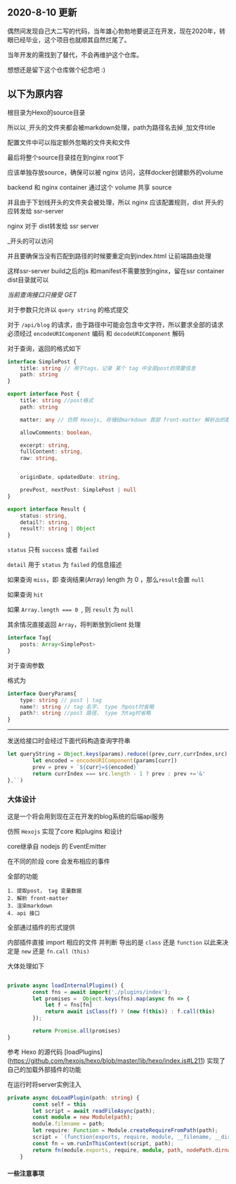 ## 2020-8-10 更新

偶然间发现自己大二写的代码，当年雄心勃勃地要说正在开发，现在2020年，转眼已经毕业，这个项目也就顺其自然烂尾了。

当年开发的需找到了替代，不会再维护这个仓库。

想想还是留下这个仓库做个纪念吧 :)

以下为原内容
----------------------------------
根目录为Hexo的source目录

所以以`_`开头的文件夹都会被markdown处理，path为路径名去掉`_`加文件title

配置文件中可以指定额外忽略的文件夹和文件

最后将整个source目录挂在到nginx root下

应该单独存放source，确保可以被 nginx 访问，这样docker创建额外的volume

backend 和 nginx container 通过这个 volume 共享 source

并且由于下划线开头的文件夹会被处理，所以 nginx 应该配置规则，dist 开头的应转发给 ssr-server

nginx 对于 dist转发给 ssr server

_开头的可以访问

并且要确保当没有匹配到路径的时候要重定向到index.html
让前端路由处理

这样ssr-server build之后的js 和manifest不需要放到nginx，留在ssr container dist目录就可以



*当前查询接口只接受 GET*

对于参数只允许以 `query string` 的格式提交

对于 `/api/blog` 的请求，由于路径中可能会包含中文字符，所以要求全部的请求必须经过 `encodeURIComponent` 编码 和 `decodeURIComponent` 解码

对于查询，返回的格式如下

```ts
interface SimplePost {
    title: string // 用于tags，记录 某个 tag 中全部post的简要信息
    path: string
}

export interface Post {
    title: string //post格式
    path: string

    matter: any // 仿照 Hexojs, 存储经markdown 首部 front-matter 解析出的数据

    allowComments: boolean,

    excerpt: string,
    fullContent: string,
    raw: string,


    originDate, updatedDate: string,

    prevPost, nextPost: SimplePost | null
}

export interface Result {
    status: string,
    detail?: string,
    result?: string | Object
}
```

`status` 只有 `success` 或者 `failed`

`detail` 用于 `status` 为 `failed` 的信息描述

如果查询 `miss`，即 查询结果(Array) length 为 0 ，那么`result`会置 `null`


如果查询 `hit`

如果 `Array.length === 0 `, 则 `result` 为 `null`

其余情况直接返回 `Array`，将判断放到client 处理


```ts
interface Tag{
    posts: Array<SimplePost>
}
```



对于查询参数

格式为

```ts
interface QueryParams{
    type: string // post | tag
    name?: string // tag 名字， type 为post时省略
    path?: string //post 路径， type 为tag时省略
}
```


------------------------------------

发送给接口时会经过下面代码构造查询字符串

```js
let queryString = Object.keys(params).reduce((prev,curr,currIndex,src) => {
        let encoded = encodeURIComponent(params[curr])
        prev = prev + `${curr}=${encoded}`
        return currIndex === src.length - 1 ? prev : prev +='&'
},``)
```


### 大体设计

这是一个将会用到现在正在开发的blog系统的后端api服务

仿照 `Hexojs` 实现了core 和plugins 和设计

core继承自 nodejs 的 EventEmitter

在不同的阶段 core 会发布相应的事件

全部的功能

    1. 提取post， tag 变量数据
    2. 解析 front-matter
    3. 渲染markdown
    4. api 接口

全部通过插件的形式提供

内部插件直接 import 相应的文件 并判断 导出的是 `class` 还是 `function` 以此来决定是 `new` 还是 `fn.call（this)` 

大体处理如下

```ts

private async loadInternalPlugins() {
        const fns = await import('./plugins/index');
        let promises =  Object.keys(fns).map(async fn => {
            let f = fns[fn]
            return await isClass(f) ? (new f(this)) : f.call(this)
        });

        return Promise.all(promises)
}

```

参考 Hexo 的源代码 [loadPlugins] (https://github.com/hexojs/hexo/blob/master/lib/hexo/index.js#L211) 实现了自己的加载外部插件的功能


在运行时将server实例注入

```ts
private async doLoadPlugin(path: string) {
        const self = this
        let script = await readFileAsync(path);
        const module = new Module(path);
        module.filename = path;
        let require: Function = Module.createRequireFromPath(path);
        script = `(function(exports, require, module, __filename, __dirname, server){${script}});`;
        const fn = vm.runInThisContext(script, path);
        return fn(module.exports, require, module, path, nodePath.dirname(path), self);
    }
```

#### 一些注意事项


